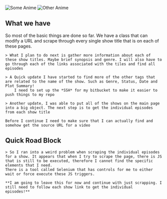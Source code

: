 ![Some Anime](http://is2.4chan.org/c/1560470679005.jpg) ![Other Anime](http://is2.4chan.org/c/1558566884494.jpg)

## What we have

So most of the basic things are done so far. We have a class that can modify a URL and scrape through every single show title that is on each of these pages.


    > What I plan to do next is gather more information about each of these show titles. Maybe brief synopsis and genre. I will also have to go through each of the links associated with the tiles and find all episodes

    > A Quick update I have started to find more of the other tags that are related to the name of the show. Such as Genre, Status, Date and Plot Summary!
        I need to set up the *SSH* for my bitbucket to make it easier to push things to my repo

    > Another update, I was able to put all of the shows on the main page into a big object. The next step is to get the individual episodes from each show title

    Before I continue I need to make sure that I can actually find and somehow get the source URL for a video

## Quick Road Block

    > So I ran into a weird problem when scraping the individual episodes for a show. It appears that when I try to scrape the page, there is JS that is still to be executed, therefore I cannot find the specific elements that I need.
    There is a tool called Selenium that has controls for me to either wait or force execute these JS triggers. 

    **I am going to leave this for now and continue with just scrapping. I still need to follow each show link to get the individual
    episodes!**